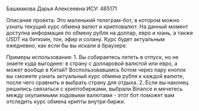 Башмакова Дарья Алексеевна ИСУ: 465171

Описание проекта: Это маленький телеграм-бот, в котором можно узнать текущий курс обмена валют и криптовалют. На данный момент доступна информация по обмену рубля на доллар, евро и юань, а также USDT на биткоин, тон, эфир и солану. Курс будет актуальным ежедневно, как если бы вы искали в браузере.

Примеры использования:
    1. Вы собираетесь лететь в отпуск, но не знаете куда выгоднее: в страну с долларовой валютой или евро, а может вообще в Китай? Воспользовавшмсь ботом через пару кнопок вы сможете узнать актуальный курс обмена рубля к каждой валюте, после чего сравнить и выбрать страну для отдыха.
    2. Если вы наконец решились связаться с криптобиржами, выбрали Binance и мечетесь между окупаемыми ходовыми валютами - этот бот поможет вам отследить курс обмена крипты внутри биржи.